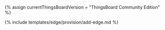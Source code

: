 {% assign currentThingsBoardVersion = "ThingsBoard Community Edition" %}

{% include templates/edge/provision/add-edge.md %}